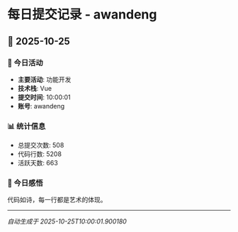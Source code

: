 # 每日提交记录 - awandeng

## 📅 2025-10-25

### 🎯 今日活动
- **主要活动**: 功能开发
- **技术栈**: Vue
- **提交时间**: 10:00:01
- **账号**: awandeng

### 📊 统计信息
- 总提交次数: 508
- 代码行数: 5208
- 活跃天数: 663

### 💭 今日感悟
代码如诗，每一行都是艺术的体现。

---
*自动生成于 2025-10-25T10:00:01.900180*
